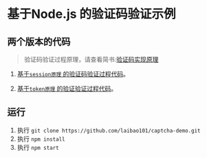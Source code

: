 # 基于Node.js 的验证码验证示例


## 两个版本的代码
> 验证码验证过程原理，请查看简书:[验证码实现原理](https://www.jianshu.com/p/2fbd97aec03c)

1. [基于`session原理` 的验证码验证过程代码](https://github.com/laibao101/captcha-demo/tree/master)。

2. [基于`token原理` 的验证验证过程代码](https://github.com/laibao101/captcha-demo/tree/feature_token)。

## 运行
1. 执行 `git clone https://github.com/laibao101/captcha-demo.git`
2. 执行 `npm install`
3. 执行 `npm start`